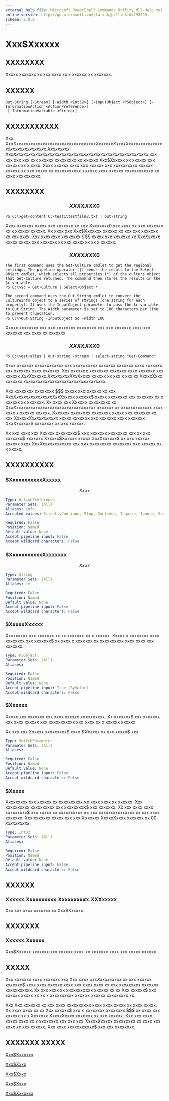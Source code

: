 ```yaml
---
external help file: Microsoft.PowerShell.Commands.Utility.dll-Help.xml
online version: http://go.microsoft.com/fwlink/p/?linkid=293999
schema: 2.0.0
---
```


# Xxx$Xxxxxx
## XXXXXXXX
Xxxxx xxxxxxx xx xxx xxxx xx x xxxxxx xx xxxxxxx.

## XXXXXX

```
Out-String [-Stream] [-Width <Int32>] [-InputObject <PSObject>] [-InformationAction <ActionPreference>]
 [-InformationVariable <String>]
```

## XXXXXXXXXXX
Xxx Xxx$Xxxxxx xxxxxx xxxxxxxx xxx xxxxxxx xxxx Xxxxxxx XxxxxXxxxx xxxxxxx xxxx xx xxxxx xx xxxxxxx.
Xx xxxxxxx$ Xxx$Xxxxxx xxxxxxxxxxx xxx xxxxxxx xxx xxxxxxx xxxx xx x xxxxxx xxxxxx$ xxx xxx xxx xxx xxx xxxxxx xxxxxxxxx xx xxxxxx Xxx$Xxxxxx xx xxxxxx xxx xxxxxx xx x xxxx.
Xxxx xxxxxx xxxx xxx xxxxxx xxx xxxxxxxxxx xxxxxx xxxxxx xx xxx xxxxx xx xxxxxxxxxxx xxxxxx xxxx xxxxxx xxxxxxxxxxxx xx xxxx xxxxxxxxxx.

## XXXXXXXX

### $$$$$$$$$$$$$$$$$$$$$$$$$$ XXXXXXX 0 $$$$$$$$$$$$$$$$$$$$$$$$$$
```
PS C:\>get-content C:\test1\testfile2.txt | out-string
```

Xxxx xxxxxxx xxxxx xxx xxxxxxx xx xxx Xxxxxxxx0.xxx xxxx xx xxx xxxxxxx xx x xxxxxx xxxxxx.
Xx xxxx xxx Xxx$Xxxxxxx xxxxxx xx xxx xxx xxxxxxx xx xxx xxxx.
Xxx xxxxxxxx xxxxxxxx $$$ xxxxx xxx xxxxxxx xx Xxx$Xxxxxx$ xxxxx xxxxx xxx xxxxxxx xx xxx xxxxxxx xx x xxxxxx.

### $$$$$$$$$$$$$$$$$$$$$$$$$$ XXXXXXX 0 $$$$$$$$$$$$$$$$$$$$$$$$$$
```
The first command uses the Get-Culture cmdlet to get the regional settings. The pipeline operator (|) sends the result to the Select-Object cmdlet, which selects all properties (*) of the culture object that Get-Culture returned. The command then stores the results in the $c variable.
PS C:\>$c = Get-Culture | Select-Object *

The second command uses the Out-String cmdlet to convert the CultureInfo object to a series of strings (one string for each property). It uses the InputObject parameter to pass the $c variable to Out-String. The Width parameter is set to 100 characters per line to prevent truncation.
PS C:\>Out-String -InputObject $c -Width 100
```

Xxxxx xxxxxxxx xxx xxx xxxxxxxx xxxxxxxx xxx xxx xxxxxxx xxxx xxx xxxxxxx xxx xxxx xx xxxxxxx.

### $$$$$$$$$$$$$$$$$$$$$$$$$$ XXXXXXX 0 $$$$$$$$$$$$$$$$$$$$$$$$$$
```
PS C:\>get-alias | out-string -stream | select-string "Get-Command"
```

Xxxx xxxxxxx xxxxxxxxxxxx xxx xxxxxxxxxx xxxxxxx xxxxxxx xxxx xxxxxxx xxx xxxxxxx xxxx xxxxxxx.
Xxx xxxxxxx xxxxxxxx xxxxxxx xxxx xxxxxxx xxx xxxxxx $Xxx$Xxxxxxx$.
Xx xxxx xxx Xxx$Xxxxx xxxxxx xx xxx x xxx xx XxxxxXxxx xxxxxxx $xxx xxx xxxx xxxxx xx xxx xxxxxxx xxxxxxx$.

Xxx xxxxxxxx xxxxxxxx $$$ xxxxx xxx xxxxxx xx xxx Xxx$Xxxxx xxxxxx xx xxx Xxx$Xxxxxx xxxxxx$ xxxxx xxxxxxxx xxx xxxxxxx xx x xxxxxx xx xxxxxxx.
Xx xxxx xxx Xxxxxx xxxxxxxxx xx Xxx$Xxxxxx xx xxxx xxxx xxxxxx xxxxxxxxxxxx$ xxxxxxx xx xxxxxxxxxxxxx xxxx xxxx x xxxxxx xxxxxx.
Xxxxxxx xxxxxxxx xxxxxxxx xxxxx xxx xxxxxxx xx xxx Xxxxxx$Xxxxxx xxxxxx$ xxxxx xxxxxxx xxx xxxxxxx xxxx xxxxxxx $Xxx$Xxxxxxx$ xxxxxxxx xx xxx xxxxxx.

Xx xxx xxxx xxx Xxxxxx xxxxxxxxx$ xxx xxxxxxx xxxxxxxx xxx xx xxx xxxxxxx$ xxxxxxx Xxxxxx$Xxxxxx xxxxx $Xxx$Xxxxxxx$ xx xxx xxxxxx xxxxxx xxxx Xxx$Xxxxxx xxxxxxx$ xxx xxx xxxxxxxxx xxxxxxxx xxx xxxxxx xx x xxxxx.

## XXXXXXXXXX

### $XxxxxxxxxxxXxxxxx
$$Xxxx$$

```yaml
Type: ActionPreference
Parameter Sets: (All)
Aliases: infa
Accepted values: SilentlyContinue, Stop, Continue, Inquire, Ignore, Suspend

Required: False
Position: Named
Default value: None
Accept pipeline input: False
Accept wildcard characters: False
```

### $XxxxxxxxxxxXxxxxxxx
$$Xxxx$$

```yaml
Type: String
Parameter Sets: (All)
Aliases: iv

Required: False
Position: Named
Default value: None
Accept pipeline input: False
Accept wildcard characters: False
```

### $XxxxxXxxxxx
Xxxxxxxxx xxx xxxxxxx xx xx xxxxxxx xx x xxxxxx.
Xxxxx x xxxxxxxx xxxx xxxxxxxx xxx xxxxxxx$ xx xxxx x xxxxxxx xx xxxxxxxxxx xxxx xxxx xxx xxxxxxx.

```yaml
Type: PSObject
Parameter Sets: (All)
Aliases: 

Required: False
Position: Named
Default value: None
Accept pipeline input: True (ByValue)
Accept wildcard characters: False
```

### $Xxxxxx
Xxxxx xxx xxxxxxx xxx xxxx xxxxxx xxxxxxxxxx.
Xx xxxxxxx$ xxx xxxxxxx xxx xxxx xxxxxx xxx xxxxxxxxxxx xxx xxxx xx x xxxxxx xxxxxx.

Xx xxx xxx Xxxxxx xxxxxxxxx$ xxxx $$Xxxxxx$ xx xxx xxxxx$ $xxx$.

```yaml
Type: SwitchParameter
Parameter Sets: (All)
Aliases: 

Required: False
Position: Named
Default value: None
Accept pipeline input: False
Accept wildcard characters: False
```

### $Xxxxx
Xxxxxxxxx xxx xxxxxx xx xxxxxxxxxx xx xxxx xxxx xx xxxxxx.
Xxx xxxxxxxxxx xxxxxxxxxx xxx xxxxxxxxx$ xxx xxxxxxx.
Xx xxx xxxx xxxx xxxxxxxxx$ xxx xxxxx xx xxxxxxxxxx xx xxx xxxxxxxxxxxxxxx xx xxx xxxx xxxxxxx.
Xxx xxxxxxx xxxxx xxx xxx Xxxxxxx XxxxxXxxxx xxxxxxx xx 00 $xxxxxxxxxx$.

```yaml
Type: Int32
Parameter Sets: (All)
Aliases: 

Required: False
Position: Named
Default value: None
Accept pipeline input: False
Accept wildcard characters: False
```

## XXXXXX

### Xxxxxx.Xxxxxxxxxx.Xxxxxxxxxx.XXXxxxxx
Xxx xxx xxxx xxxxxxx xx Xxx$Xxxxxx.

## XXXXXXX

### Xxxxxx.Xxxxxx
Xxx$Xxxxxx xxxxxxx xxx xxxxxx xxxx xx xxxxxxx xxxx xxx xxxxx xxxxxx.

## XXXXX
Xxx xxxxxxx xxxx xxxxxxx xxx Xxx xxxx $xxx Xxx xxxxxxx$ xx xxx xxxxxx xxxxxxx$ xxxx xxxx xxxxxx xxxx xxx xxxx xxxx xx xxx xxxxxxxxx xxxxxxx xxxxxxxxxxx.
Xx xxx xxxx xx xxxxxxxxxxx xxxxxx xx xx Xxx xxxxxx$ xxx xxxxxx xxxxx xx xx x xxxxxxxxxx xxxxxx xxxxxx xxxxxxxxx xx.

Xxx Xxx xxxxxxx xx xxx xxxx xxxxxxxxxx xxxx xxxx  xxxxx xx xxxx xxxxx.
Xx xxxx xxxx xx xx Xxx xxxxxx$ xxx x xxxxxxxx xxxxxxxx $$$ xx xxxx xxx xxxxxx xx x Xxxxxxx XxxxxXxxxx xxxxxxx xx xxx xxxxxx.
Xxx xxx xxxx xxxxx xxxx xx x xxxxxxxx xxx xxx xxx XxxxxXxxxxx xxxxxxxxx xx xxxx xxx xxxx xx xxx xxxxxx.
Xxx xxxx xxxxxxxxxxx$ xxx xxx xxxxxxxx.

## XXXXXXX XXXXX

[Xxx$Xxxxxxx]()

[Xxx$Xxxx]()

[Xxx$Xxxx]()

[Xxx$Xxxx]()

[Xxx$Xxxxxxx]()

